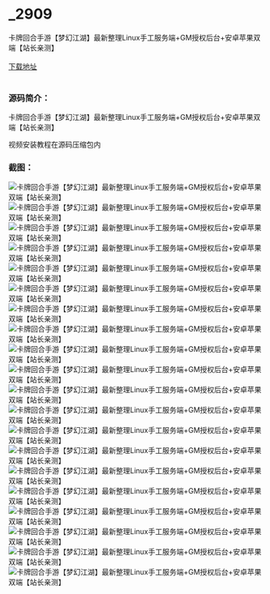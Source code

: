 # _2909
卡牌回合手游【梦幻江湖】最新整理Linux手工服务端+GM授权后台+安卓苹果双端【站长亲测】
<br/></br>
[下载地址](https://www.uuid2.com/2909.html "下载地址")
<br/></br>
<h3>源码简介：</h3>
<p>卡牌回合手游【梦幻江湖】最新整理Linux手工服务端+GM授权后台+安卓苹果双端【站长亲测】<p>
<p>视频安装教程在源码压缩包内<p>
<h3>截图：</h3>
<img src="https://www.uuid2.com/wp-content/uploads/img/202203/994480f120.jpg" alt="卡牌回合手游【梦幻江湖】最新整理Linux手工服务端+GM授权后台+安卓苹果双端【站长亲测】"><img src="https://www.uuid2.com/wp-content/uploads/img/202203/994480f564.jpg" alt="卡牌回合手游【梦幻江湖】最新整理Linux手工服务端+GM授权后台+安卓苹果双端【站长亲测】"><img src="https://www.uuid2.com/wp-content/uploads/img/202203/994480f905.jpg" alt="卡牌回合手游【梦幻江湖】最新整理Linux手工服务端+GM授权后台+安卓苹果双端【站长亲测】"><img src="https://www.uuid2.com/wp-content/uploads/img/202203/994480f246.jpg" alt="卡牌回合手游【梦幻江湖】最新整理Linux手工服务端+GM授权后台+安卓苹果双端【站长亲测】"><img src="https://www.uuid2.com/wp-content/uploads/img/202203/994480f219.jpg" alt="卡牌回合手游【梦幻江湖】最新整理Linux手工服务端+GM授权后台+安卓苹果双端【站长亲测】"><img src="https://www.uuid2.com/wp-content/uploads/img/202203/994480f224.jpg" alt="卡牌回合手游【梦幻江湖】最新整理Linux手工服务端+GM授权后台+安卓苹果双端【站长亲测】"><img src="https://www.uuid2.com/wp-content/uploads/img/202203/994480f183.jpg" alt="卡牌回合手游【梦幻江湖】最新整理Linux手工服务端+GM授权后台+安卓苹果双端【站长亲测】"><img src="https://www.uuid2.com/wp-content/uploads/img/202203/d27d348911.jpg" alt="卡牌回合手游【梦幻江湖】最新整理Linux手工服务端+GM授权后台+安卓苹果双端【站长亲测】"><img src="https://www.uuid2.com/wp-content/uploads/img/202203/d27d348158.jpg" alt="卡牌回合手游【梦幻江湖】最新整理Linux手工服务端+GM授权后台+安卓苹果双端【站长亲测】"><img src="https://www.uuid2.com/wp-content/uploads/img/202203/d27d348820.jpg" alt="卡牌回合手游【梦幻江湖】最新整理Linux手工服务端+GM授权后台+安卓苹果双端【站长亲测】"><img src="https://www.uuid2.com/wp-content/uploads/img/202203/d27d348978.jpg" alt="卡牌回合手游【梦幻江湖】最新整理Linux手工服务端+GM授权后台+安卓苹果双端【站长亲测】"><img src="https://www.uuid2.com/wp-content/uploads/img/202203/d27d348530.jpg" alt="卡牌回合手游【梦幻江湖】最新整理Linux手工服务端+GM授权后台+安卓苹果双端【站长亲测】"><img src="https://www.uuid2.com/wp-content/uploads/img/202203/d27d348368.jpg" alt="卡牌回合手游【梦幻江湖】最新整理Linux手工服务端+GM授权后台+安卓苹果双端【站长亲测】"><img src="https://www.uuid2.com/wp-content/uploads/img/202203/d27d348736.jpg" alt="卡牌回合手游【梦幻江湖】最新整理Linux手工服务端+GM授权后台+安卓苹果双端【站长亲测】"><img src="https://www.uuid2.com/wp-content/uploads/img/202203/af2885b895.jpg" alt="卡牌回合手游【梦幻江湖】最新整理Linux手工服务端+GM授权后台+安卓苹果双端【站长亲测】"><img src="https://www.uuid2.com/wp-content/uploads/img/202203/af2885b651.jpg" alt="卡牌回合手游【梦幻江湖】最新整理Linux手工服务端+GM授权后台+安卓苹果双端【站长亲测】"><img src="https://www.uuid2.com/wp-content/uploads/img/202203/af2885b425.jpg" alt="卡牌回合手游【梦幻江湖】最新整理Linux手工服务端+GM授权后台+安卓苹果双端【站长亲测】"><img src="https://www.uuid2.com/wp-content/uploads/img/202203/af2885b621.jpg" alt="卡牌回合手游【梦幻江湖】最新整理Linux手工服务端+GM授权后台+安卓苹果双端【站长亲测】"><img src="https://www.uuid2.com/wp-content/uploads/img/202203/af2885b293.jpg" alt="卡牌回合手游【梦幻江湖】最新整理Linux手工服务端+GM授权后台+安卓苹果双端【站长亲测】"><img src="https://www.uuid2.com/wp-content/uploads/img/202203/af2885b382.jpg" alt="卡牌回合手游【梦幻江湖】最新整理Linux手工服务端+GM授权后台+安卓苹果双端【站长亲测】">
